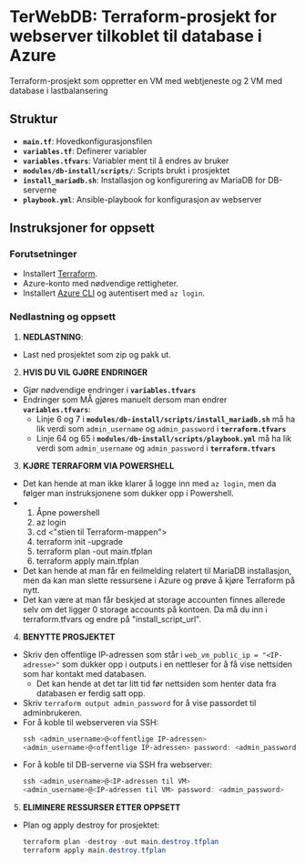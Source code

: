 # TerWebDB: Terraform-prosjekt for webserver tilkoblet til database i Azure

Terraform-prosjekt som oppretter en VM med webtjeneste og 2 VM med database i lastbalansering

## Struktur

- **`main.tf`**: Hovedkonfigurasjonsfilen
- **`variables.tf`**: Definerer variabler
- **`variables.tfvars`**: Variabler ment til å endres av bruker
- **`modules/db-install/scripts/`**: Scripts brukt i prosjektet
- **`install_mariadb.sh`**: Installasjon og konfigurering av MariaDB for DB-serverne
- **`playbook.yml`**: Ansible-playbook for konfigurasjon av webserver

## Instruksjoner for oppsett

### Forutsetninger

- Installert [Terraform](https://developer.hashicorp.com/terraform/tutorials/aws-get-started/install-cli).
- Azure-konto med nødvendige rettigheter.
- Installert [Azure CLI](https://learn.microsoft.com/en-us/cli/azure/install-azure-cli-windows?tabs=azure-cli) og autentisert med `az login`.

### Nedlastning og oppsett

1. **NEDLASTNING**:
- Last ned prosjektet som zip og pakk ut.
2. **HVIS DU VIL GJØRE ENDRINGER**
- Gjør nødvendige endringer i **`variables.tfvars`**
- Endringer som MÅ gjøres manuelt dersom man endrer **`variables.tfvars`**:
  - Linje 6 og 7 i **`modules/db-install/scripts/install_mariadb.sh`** må ha lik verdi som `admin_username` og `admin_password` i **`terraform.tfvars`**
  - Linje 64 og 65 i **`modules/db-install/scripts/playbook.yml`** må ha lik verdi som `admin_username` og `admin_password` i **`terraform.tfvars`**
3. **KJØRE TERRAFORM VIA POWERSHELL**
- Det kan hende at man ikke klarer å logge inn med `az login`, men da følger man instruksjonene som dukker opp i Powershell.
- 1. Åpne powershell
  2. az login
  3. cd <"stien til Terraform-mappen"> 
  4. terraform init -upgrade
  5. terraform plan -out main.tfplan
  6. terraform apply main.tfplan
- Det kan hende at man får en feilmelding relatert til MariaDB installasjon, men da kan man slette ressursene i Azure og prøve å kjøre Terraform på nytt.
- Det kan være at man får beskjed at storage accounten finnes allerede selv om det ligger 0 storage accounts på kontoen. Da må du inn i terraform.tfvars og endre på "install_script_url".
4. **BENYTTE PROSJEKTET**
- Skriv den offentlige IP-adressen som står i `web_vm_public_ip = "<IP-adresse>"` som dukker opp i outputs i en nettleser for å få vise nettsiden som har kontakt med databasen.
  - Det kan hende at det tar litt tid før nettsiden som henter data fra databasen er ferdig satt opp.
- Skriv `terraform output admin_password` for å vise passordet til adminbrukeren.
- For å koble til webserveren via SSH:
  ```powershell
  ssh <admin_username>@<offentlige IP-adressen>
  <admin_username>@<offentlige IP-adressen> password: <admin_password>
  ```
- For å koble til DB-serverne via SSH fra webserver:
  ```powershell
  ssh <admin_username>@<IP-adressen til VM>
  <admin_username>@<IP-adressen til VM> password: <admin_password>
  ```
5. **ELIMINERE RESSURSER ETTER OPPSETT**
- Plan og apply destroy for prosjektet:
  ```powershell
  terraform plan -destroy -out main.destroy.tfplan
  terraform apply main.destroy.tfplan
  ```
